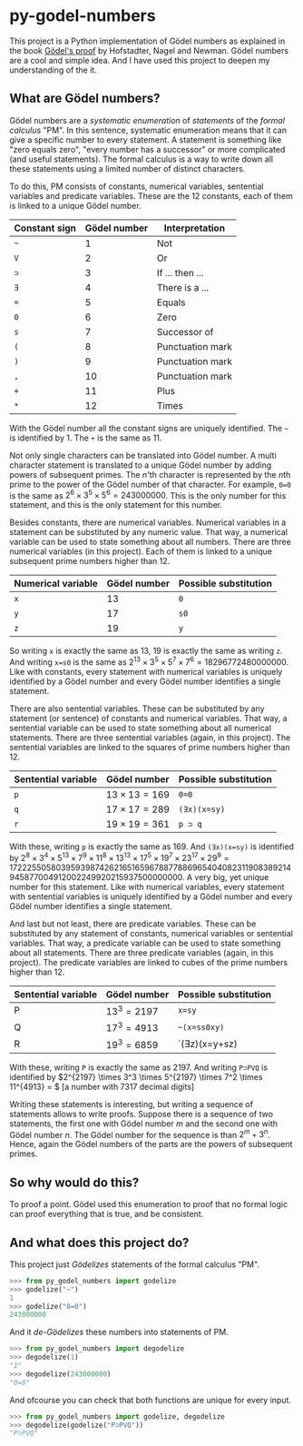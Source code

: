 # py-godel-numbers

This project is a Python implementation of Gödel numbers as explained in
the book
[Gödel's proof](https://z-library.rs/book/5250426/143f37/go-dels-proof.html)
by Hofstadter, Nagel and Newman. Gödel numbers are a cool and simple idea.
And I have used this project to deepen my understanding of the it.

## What are Gödel numbers?

Gödel numbers are a *systematic enumeration* of *statements* of the *formal
calculus* "PM". In this sentence, systematic enumeration means that it can
give a specific number to every statement. A statement is something like
"zero equals zero", "every number has a successor" or more complicated (and
useful statements). The formal calculus is a way to write down all these
statements using a limited number of distinct characters.

To do this, PM consists of constants, numerical variables, sentential
variables and predicate variables. These are the 12 constants, each of them
is linked to a unique Gödel number.

| Constant sign | Gödel number | Interpretation   |
|---------------|--------------|------------------|
| `~`           | $1$          | Not              |
| `V`           | $2$          | Or               |
| `⊃`           | $3$          | If ... then ...  |
| `∃`           | $4$          | There is a ...   |
| `=`           | $5$          | Equals           |
| `0`           | $6$          | Zero             |
| `s`           | $7$          | Successor of     |
| `(`           | $8$          | Punctuation mark |
| `)`           | $9$          | Punctuation mark |
| `,`           | $10$         | Punctuation mark |
| `+`           | $11$         | Plus             |
| `*`           | $12$         | Times            |

With the Gödel number all the constant signs are uniquely identified. The `~`
is identified by $1$. The `+` is the same as $11$.

Not only single characters can be translated into Gödel number. A multi
character statement is translated to a unique Gödel number by adding
powers of subsequent primes. The $n$'th character is represented by the
$n$th prime to the power of the Gödel number of that character. For example,
`0=0` is the same as $2^6 \times 3^5 \times 5^6 = 243000000$. This is the only number for
this statement, and this is the only statement for this number.

Besides constants, there are numerical variables. Numerical variables in a
statement can be substituted by any numeric value. That way, a numerical
variable can be used to state something about all numbers. There are three
numerical variables (in this project). Each of them is linked to a unique
subsequent prime numbers higher than 12.

| Numerical variable | Gödel number | Possible substitution |
|--------------------|--------------|-----------------------|
| `x`                | $13$         | `0`                   |
| `y`                | $17$         | `s0`                  |
| `z`                | $19$         | `y`                   |

So writing `x` is exactly the same as $13$, $19$ is exactly the same as writing
`z`. And writing `x=s0` is the same as
$2^{13} \times 3^5 \times 5^7 \times 7^6 = 18296772480000000$. Like with constants, every
statement with numerical variables is uniquely identified by a Gödel number and
every Gödel number identifies a single statement.

There are also sentential variables. These can be substituted by any statement
(or sentence) of constants and numerical variables. That way, a sentential
variable can be used to state something about all numerical statements. There
are three sentential variables (again, in this project). The sentential
variables are linked to the squares of prime numbers higher than 12.

| Sentential variable | Gödel number        | Possible substitution |
|---------------------|----------------------|-----------------------|
| `p`                 | $13 \times 13 = 169$ | `0=0`                 |
| `q`                 | $17 \times 17 = 289$ | `(∃x)(x=sy)`          |
| `r`                 | $19 \times 19 = 361$ | `p ⊃ q`               |

With these, writing `p` is exactly the same as $169$. And `(∃x)(x=sy)` is
identified by
$2^8 \times 3^{4} \times 5^{13} \times 7^9 \times 11^8 \times 13^{13} \times 17^5 \times 19^7 \times 23^{17} \times 29^9 = 172225505803959398742621651659678877886965404082311908389214945877004912002249920215937500000000$.
A very big, yet unique number for this statement. Like with numerical variables,
every statement with sentential variables is uniquely identified by a Gödel
number and every Gödel number identifies a single statement.

And last but not least, there are predicate variables. These can be substituted
by any statement of constants, numerical variables or sentential variables.
That way, a predicate variable can be used to state something about all
statements. There are three predicate variables (again, in this project).
The predicate variables are linked to cubes of the prime numbers higher
than 12.

| Sentential variable | Gödel number  | Possible substitution |
|---------------------|---------------|-----------------------|
| P                   | $13^3 = 2197$ | `x=sy`                |
| Q                   | $17^3 = 4913$ | `~(x=ss0xy)`          |
| R                   | $19^3 = 6859$ | `(∃z)(x=y+sz)         |

With these, writing `P` is exactly the same as $2197$. And writing `P⊃PVQ` is
identified by $2^{2197} \times 3^3 \times 5^{2197} \times 7^2 \times 11^{4913} = $
[a number with 7317 decimal digits]

Writing these statements is interesting, but writing a sequence of statements
allows to write proofs. Suppose there is a sequence of two statements, the
first one with Gödel number $m$ and the second one with Gödel number $n$. The
Gödel number for the sequence is than $2^m + 3^n$. Hence, again the Gödel
numbers of the parts are the powers of subsequent primes.

## So why would do this?

To proof a point. Gödel used this enumeration to proof that no formal logic
can proof everything that is true, and be consistent.

## And what does this project do?

This project just *Gödelizes* statements of the formal calculus "PM".

```python
>>> from py_godel_numbers import godelize
>>> godelize("~")
1
>>> godelize("0=0")
243000000
```

And it *de-Gödelizes* these numbers into statements of PM.

```python
>>> from py_godel_numbers import degodelize
>>> degodelize(1)
"1"
>>> degodelize(243000000)
"0=0"
```

And ofcourse you can check that both functions are unique for every input.

```python
>>> from py_godel_numbers import godelize, degodelize
>>> degodelize(godelize("P⊃PVQ"))
"P⊃PVQ"
```
